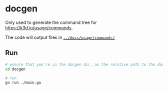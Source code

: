 # docgen

Only used to generate the command tree for <https://k3d.io/usage/commands>.

The code will output files in [`../docs/usage/commands/`](../docs/usage/commands/)

## Run

```bash
# ensure that you're in the docgen dir, as the relative path to the docs/ dir is hardcoded
cd docgen

# run
go run ./main.go
```
